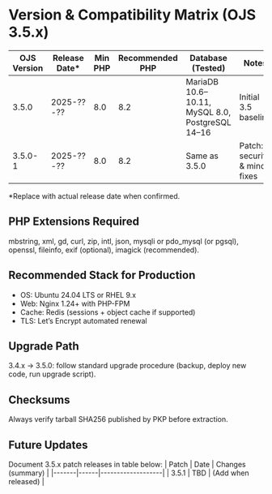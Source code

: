 # Version & Compatibility Matrix (OJS 3.5.x)

| OJS Version | Release Date* | Min PHP | Recommended PHP | Database (Tested) | Notes |
|-------------|---------------|---------|-----------------|-------------------|-------|
| 3.5.0 | 2025-??-?? | 8.0 | 8.2 | MariaDB 10.6–10.11, MySQL 8.0, PostgreSQL 14–16 | Initial 3.5 baseline |
| 3.5.0-1 | 2025-??-?? | 8.0 | 8.2 | Same as 3.5.0 | Patch: security & minor fixes |

*Replace with actual release date when confirmed.

## PHP Extensions Required
mbstring, xml, gd, curl, zip, intl, json, mysqli or pdo_mysql (or pgsql), openssl, fileinfo, exif (optional), imagick (recommended).

## Recommended Stack for Production
- OS: Ubuntu 24.04 LTS or RHEL 9.x
- Web: Nginx 1.24+ with PHP-FPM
- Cache: Redis (sessions + object cache if supported)
- TLS: Let’s Encrypt automated renewal

## Upgrade Path
3.4.x -> 3.5.0: follow standard upgrade procedure (backup, deploy new code, run upgrade script).

## Checksums
Always verify tarball SHA256 published by PKP before extraction.

## Future Updates
Document 3.5.x patch releases in table below:
| Patch | Date | Changes (summary) |
|-------|------|-------------------|
| 3.5.1 | TBD  | (Add when released) |
